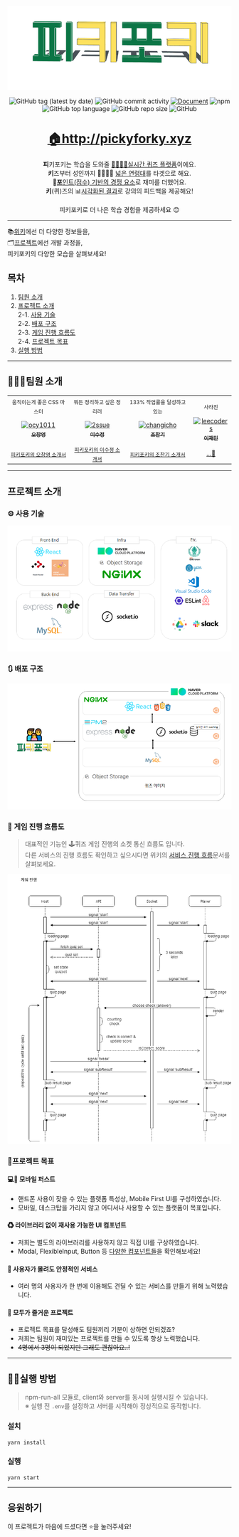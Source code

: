 <p align='middle'>
<a href='http://pickyforky.xyz'><img src='./docs/logogif.gif' /></a></p>
<p align='middle'><img alt="GitHub tag (latest by date)" src="https://img.shields.io/github/v/tag/connect-foundation/2019-07">  <img alt="GitHub commit activity" src="https://img.shields.io/github/commit-activity/w/connect-foundation/2019-07"> <a href="https://github.com/connect-foundation/2019-07/wiki"/><img alt="Document" src="https://img.shields.io/badge/document-yes-important"></a> <img alt="npm" src="https://img.shields.io/npm/v/yarn?label=yarn"> <img alt="GitHub top language" src="https://img.shields.io/github/languages/top/connect-foundation/2019-07?color=blueviolet"> <img alt="GitHub repo size" src="https://img.shields.io/github/repo-size/connect-foundation/2019-07"> <img alt="GitHub" src="https://img.shields.io/github/license/connect-foundation/2019-07"></p>

<h1 align='middle'><a href='http://pickyforky.xyz'>🏠http://pickyforky.xyz</a></h1>
<p align='middle'>
<strong>피</strong>키포키는 학습을 도와줄 <u>🙆‍♂️🙅‍♀️실시간 퀴즈 플랫폼</u>이에요.<br>
 <strong>키</strong>즈부터 성인까지 👨‍👨‍👧‍👦 <u>넓은 연령대</u>를 타겟으로 해요.<br>
 💯<strong><u>포</strong>인트(점수) 기반의 경쟁 요소</u>로 재미를 더했어요.<br>
<strong>키</strong>(퀴)즈의 📊<u>시각화된 결과</u>로 강의의 피드백을 제공해요!<br>
<br>
피키포키로 더 나은 학습 경험을 제공하세요 😊
</p>

---

📚[위키](https://github.com/connect-foundation/2019-07/wiki)에선 더 다양한 정보들을,  
🗂[프로젝트](https://github.com/connect-foundation/2019-07/projects)에선 개발 과정을,  
피키포키의 다양한 모습을 살펴보세요!

## 목차

1. [팀원 소개](#팀원-소개)
2. [프로젝트 소개](#프로젝트-소개)  
   2-1. [사용 기술](#-사용-기술)  
   2-2. [배포 구조](#-배포-구조)  
   2-3. [게임 진행 흐름도](#-게임-진행-흐름도)  
   2-4. [프로젝트 목표](#프로젝트-목표)
3. [실행 방법](#실행-방법)

---

## 👨‍👨‍👧팀원 소개

<table>
  <tr>
  <td align="center">
  <sub>
    움직이는게 좋은 CSS 마스터
  </sub>
  </td>
  <td align="center">
  <sub>
    뭐든 정리하고 싶은 정리러
  </sub>
  </td>
  <td align="center">
  <sub>
    133% 작업률을 달성하고있는
  </sub>
  </td>
  <td align="center">
  <sub>
    사라진
  </sub>
  </td>
  </tr>
  <tr>
    <td align="center"><a href="https://github.com/ocy1011"><img src="https://avatars2.githubusercontent.com/u/34512577?s=460&v=4" width="100px;" alt="ocy1011"/><br /><sub><b>오창영</b></sub></a><br /></td>
    <td align="center"><a href="https://github.com/2ssue"><img src="https://avatars3.githubusercontent.com/u/42017052?s=460&v=4" width="100px;" alt="2ssue"/><br /><sub><b>이수정</b></sub></a><br /></td>
    <td align="center"><a href="https://github.com/changicho"><img src="https://avatars1.githubusercontent.com/u/38618187?s=460&v=4" width="100px;" alt="changicho"/><br /><sub><b>조찬기</b></sub></a><br /></td>
    <td align="center"><a href="https://github.com/leecoders"><img src="https://avatars0.githubusercontent.com/u/47619140?s=460&v=4" width="70px;" alt="leecoders"/><br /><sub><b>이재민</b></sub></a><br /></td>
  </tr>
    <tr>
  <td align="center">
    <sub>
    <a href="https://github.com/connect-foundation/2019-07/wiki/works-%EC%98%A4%EC%B0%BD%EC%98%81">피키포키의 오창영 소개서</a></sub>
  </td>
  <td align="center">
    <sub>
    <a href="https://github.com/connect-foundation/2019-07/wiki/works-%EC%9D%B4%EC%88%98%EC%A0%95">피키포키의 이수정 소개서</a>
    </sub>
  </td>
  <td align="center">
    <sub>
    <a href="https://github.com/connect-foundation/2019-07/wiki/works-%EC%A1%B0%EC%B0%AC%EA%B8%B0">피키포키의 조찬기 소개서</a></sub>
  </td>
  <td align="center">
    <a href="https://github.com/connect-foundation/2019-07/wiki/works-%EC%9D%B4%EC%9E%AC%EB%AF%BC">...👻</a>
  </td>
  </tr>
</table>

---

## 프로젝트 소개

### ⚙ 사용 기술

<p align='middle'><a href='./docs/technology_stack.png'><img src='./docs/technology_stack.png' /></a></p>

### 🔃 배포 구조

<p align='middle'><a href='./docs/structure.png'><img src='./docs/structure.png' /></a></p>

### 🔄 게임 진행 흐름도

> 대표적인 기능인 🕹퀴즈 게임 진행의 소켓 통신 흐름도 입니다.  
> 다른 서비스의 진행 흐름도 확인하고 싶으시다면 위키의 [서비스 진행 흐름](https://github.com/connect-foundation/2019-07/wiki/sequence-diagram)문서를 살펴보세요.

<p align='middle'><a href='./docs/game_sequence_diagram.png'><img src='./docs/game_sequence_diagram.png' /></a></p>

### 📌프로젝트 목표

#### 💻🤳 모바일 퍼스트

- 핸드폰 사용이 잦을 수 있는 플랫폼 특성상, Mobile First UI를 구성하였습니다.
- 모바일, 데스크탑을 가리지 않고 어디서나 사용할 수 있는 플랫폼이 목표입니다.

#### ♻ 라이브러리 없이 재사용 가능한 UI 컴포넌트

- 저희는 별도의 라이브러리를 사용하지 않고 직접 UI를 구상하였습니다.
- Modal, FlexibleInput, Button 등 [다양한 컴포넌트들](https://github.com/connect-foundation/2019-07/tree/master/client/src/components/common)을 확인해보세요!

#### 💪 사용자가 몰려도 안정적인 서비스

- 여러 명의 사용자가 한 번에 이용해도 견딜 수 있는 서비스를 만들기 위해 노력했습니다.

#### 🌈 모두가 즐거운 프로젝트

- 프로젝트 목표를 달성해도 팀원끼리 기분이 상하면 안되겠죠?
- 저희는 팀원이 재미있는 프로젝트를 만들 수 있도록 항상 노력했습니다.
- ~~4명에서 3명이 되었지만 그래도 괜찮아요..!~~

---

## 👨‍💻실행 방법

> npm-run-all 모듈로, client와 server를 동시에 실행시킬 수 있습니다.  
> ※ 실행 전 `.env`를 설정하고 서버를 시작해야 정상적으로 동작합니다.

### 설치

```shell
yarn install
```

### 실행

```shell
yarn start
```

---

## 응원하기

이 프로젝트가 마음에 드셨다면 ⭐️을 눌러주세요!
